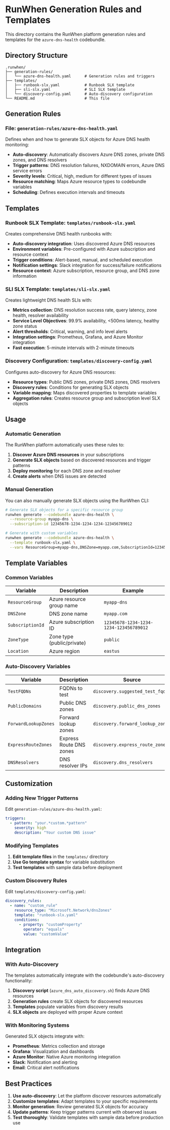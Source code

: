 # RunWhen Generation Rules and Templates

This directory contains the RunWhen platform generation rules and templates for the `azure-dns-health` codebundle.

## Directory Structure

```
.runwhen/
├── generation-rules/
│   └── azure-dns-health.yaml      # Generation rules and triggers
├── templates/
│   ├── runbook-slx.yaml           # Runbook SLX template
│   ├── sli-slx.yaml               # SLI SLX template
│   └── discovery-config.yaml      # Auto-discovery configuration
└── README.md                      # This file
```

## Generation Rules

### File: `generation-rules/azure-dns-health.yaml`

Defines when and how to generate SLX objects for Azure DNS health monitoring:

- **Auto-discovery**: Automatically discovers Azure DNS zones, private DNS zones, and DNS resolvers
- **Trigger patterns**: DNS resolution failures, NXDOMAIN errors, Azure DNS service errors
- **Severity levels**: Critical, high, medium for different types of issues
- **Resource matching**: Maps Azure resource types to codebundle variables
- **Scheduling**: Defines execution intervals and timeouts

## Templates

### Runbook SLX Template: `templates/runbook-slx.yaml`

Creates comprehensive DNS health runbooks with:
- **Auto-discovery integration**: Uses discovered Azure DNS resources
- **Environment variables**: Pre-configured with Azure subscription and resource context
- **Trigger conditions**: Alert-based, manual, and scheduled execution
- **Notification settings**: Slack integration for success/failure notifications
- **Resource context**: Azure subscription, resource group, and DNS zone information

### SLI SLX Template: `templates/sli-slx.yaml`

Creates lightweight DNS health SLIs with:
- **Metrics collection**: DNS resolution success rate, query latency, zone health, resolver availability
- **Service Level Objectives**: 99.9% availability, <500ms latency, healthy zone status
- **Alert thresholds**: Critical, warning, and info level alerts
- **Integration settings**: Prometheus, Grafana, and Azure Monitor integration
- **Fast execution**: 5-minute intervals with 2-minute timeouts

### Discovery Configuration: `templates/discovery-config.yaml`

Configures auto-discovery for Azure DNS resources:
- **Resource types**: Public DNS zones, private DNS zones, DNS resolvers
- **Discovery rules**: Conditions for generating SLX objects
- **Variable mapping**: Maps discovered properties to template variables
- **Aggregation rules**: Creates resource group and subscription level SLX objects

## Usage

### Automatic Generation

The RunWhen platform automatically uses these rules to:

1. **Discover Azure DNS resources** in your subscriptions
2. **Generate SLX objects** based on discovered resources and trigger patterns
3. **Deploy monitoring** for each DNS zone and resolver
4. **Create alerts** when DNS issues are detected

### Manual Generation

You can also manually generate SLX objects using the RunWhen CLI:

```bash
# Generate SLX objects for a specific resource group
runwhen generate --codebundle azure-dns-health \
  --resource-group myapp-dns \
  --subscription-id 12345678-1234-1234-1234-123456789012

# Generate with custom variables
runwhen generate --codebundle azure-dns-health \
  --template runbook-slx.yaml \
  --vars ResourceGroup=myapp-dns,DNSZone=myapp.com,SubscriptionId=12345678-1234-1234-1234-123456789012
```

## Template Variables

### Common Variables

| Variable | Description | Example |
|----------|-------------|---------|
| `ResourceGroup` | Azure resource group name | `myapp-dns` |
| `DNSZone` | DNS zone name | `myapp.com` |
| `SubscriptionId` | Azure subscription ID | `12345678-1234-1234-1234-123456789012` |
| `ZoneType` | Zone type (public/private) | `public` |
| `Location` | Azure region | `eastus` |

### Auto-Discovery Variables

| Variable | Description | Source |
|----------|-------------|--------|
| `TestFQDNs` | FQDNs to test | `discovery.suggested_test_fqdns` |
| `PublicDomains` | Public DNS zones | `discovery.public_dns_zones` |
| `ForwardLookupZones` | Forward lookup zones | `discovery.forward_lookup_zones` |
| `ExpressRouteZones` | Express Route DNS zones | `discovery.express_route_zones` |
| `DNSResolvers` | DNS resolver IPs | `discovery.dns_resolvers` |

## Customization

### Adding New Trigger Patterns

Edit `generation-rules/azure-dns-health.yaml`:

```yaml
triggers:
  - pattern: "your.*custom.*pattern"
    severity: high
    description: "Your custom DNS issue"
```

### Modifying Templates

1. **Edit template files** in the `templates/` directory
2. **Use Go template syntax** for variable substitution
3. **Test templates** with sample data before deployment

### Custom Discovery Rules

Edit `templates/discovery-config.yaml`:

```yaml
discovery_rules:
  - name: "custom_rule"
    resource_type: "Microsoft.Network/dnsZones"
    template: "runbook-slx.yaml"
    conditions:
      - property: "customProperty"
        operator: "equals"
        value: "customValue"
```

## Integration

### With Auto-Discovery

The templates automatically integrate with the codebundle's auto-discovery functionality:

1. **Discovery script** (`azure_dns_auto_discovery.sh`) finds Azure DNS resources
2. **Generation rules** create SLX objects for discovered resources
3. **Templates** populate variables from discovery results
4. **SLX objects** are deployed with proper Azure context

### With Monitoring Systems

Generated SLX objects integrate with:

- **Prometheus**: Metrics collection and storage
- **Grafana**: Visualization and dashboards
- **Azure Monitor**: Native Azure monitoring integration
- **Slack**: Notification and alerting
- **Email**: Critical alert notifications

## Best Practices

1. **Use auto-discovery**: Let the platform discover resources automatically
2. **Customize templates**: Adapt templates to your specific requirements
3. **Monitor generation**: Review generated SLX objects for accuracy
4. **Update patterns**: Keep trigger patterns current with observed issues
5. **Test thoroughly**: Validate templates with sample data before production use
